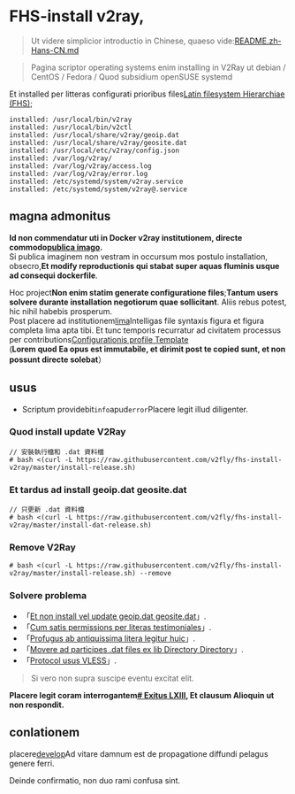 # FHS-install v2ray,

> Ut videre simplicior introductio in Chinese, quaeso vide:[README.zh-Hans-CN.md](README.zh-Hans-CN.md)

> Pagina scriptor operating systems enim installing in V2Ray ut debian / CentOS / Fedora / Quod subsidium openSUSE systemd

Et installed per litteras configurati prioribus files[Latin filesystem Hierarchiae (FHS)](https://en.wikipedia.org/wiki/Filesystem_Hierarchy_Standard);

    installed: /usr/local/bin/v2ray
    installed: /usr/local/bin/v2ctl
    installed: /usr/local/share/v2ray/geoip.dat
    installed: /usr/local/share/v2ray/geosite.dat
    installed: /usr/local/etc/v2ray/config.json
    installed: /var/log/v2ray/
    installed: /var/log/v2ray/access.log
    installed: /var/log/v2ray/error.log
    installed: /etc/systemd/system/v2ray.service
    installed: /etc/systemd/system/v2ray@.service

## magna admonitus

**Id non commendatur uti in Docker v2ray institutionem, directe commodo[publica imago](https://github.com/v2fly/docker).**  
Si publica imaginem non vestram in occursum mos postulo installation, obsecro,**Et modify reproductionis qui stabat super aquas fluminis usque ad consequi dockerfile**.

Hoc project**Non enim statim generate configuratione files**;**Tantum users solvere durante installation negotiorum quae sollicitant**. Aliis rebus potest, hic nihil habebis prosperum.  
Post placere ad institutionem[lima](https://www.v2fly.org/)Intelligas file syntaxis figura et figura completa lima apta tibi. Et tunc temporis recurratur ad civitatem processus per contributions[Configurationis profile Template](https://github.com/v2fly/v2ray-examples)  
(**Lorem quod Ea opus est immutabile, et dirimit post te copied sunt, et non possunt directe solebat**）

## usus

-   Scriptum providebit`info`apud`error`Placere legit illud diligenter.

### Quod install update V2Ray

    // 安裝執行檔和 .dat 資料檔
    # bash <(curl -L https://raw.githubusercontent.com/v2fly/fhs-install-v2ray/master/install-release.sh)

### Et tardus ad install geoip.dat geosite.dat

    // 只更新 .dat 資料檔
    # bash <(curl -L https://raw.githubusercontent.com/v2fly/fhs-install-v2ray/master/install-dat-release.sh)

### Remove V2Ray

    # bash <(curl -L https://raw.githubusercontent.com/v2fly/fhs-install-v2ray/master/install-release.sh) --remove

### Solvere problema

-   「[Et non install vel update geoip.dat geosite.dat](https://github.com/v2fly/fhs-install-v2ray/wiki/Do-not-install-or-update-geoip.dat-and-geosite.dat)」.
-   「[Cum satis permissions per literas testimoniales](https://github.com/v2fly/fhs-install-v2ray/wiki/Insufficient-permissions-when-using-certificates)」.
-   「[Profugus ab antiquissima litera legitur huic](https://github.com/v2fly/fhs-install-v2ray/wiki/Migrate-from-the-old-script-to-this)」.
-   「[Movere ad participes .dat files ex lib Directory Directory](https://github.com/v2fly/fhs-install-v2ray/wiki/Move-.dat-files-from-lib-directory-to-share-directory)」.
-   「[Protocol usus VLESS](https://github.com/v2fly/fhs-install-v2ray/wiki/To-use-the-VLESS-protocol)」.

> Si vero non supra suscipe eventu excitat elit.

**Placere legit coram interrogantem[# Exitus LXIII](https://github.com/v2fly/fhs-install-v2ray/issues/63), Et clausum Alioquin ut non respondit.**

## conlationem

placere[develop](https://github.com/v2fly/fhs-install-v2ray/tree/develop)Ad vitare damnum est de propagatione diffundi pelagus genere ferri.

Deinde confirmatio, non duo rami confusa sint.
